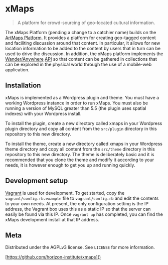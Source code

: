 # xMaps
> A platform for crowd-sourcing of geo-located cultural information.

The xMaps Platform (pending a change to a catchier name) builds on the
[ArtMaps Platform](https://github.com/horizon-institute/artmaps). It provides
a platform for creating geo-tagged content and faciliting discussion around that
content. In particular, it allows for new location information to be added
to the content by users that in turn can be used to drive the discussion. In
addition, the xMaps platform implements the 
[Wander/Anywhere](http://wanderanywhere.com/)
[API](http://wanderanywhere.com/api) so that content can be gathered in
collections that can be explored in the physical world through the use of
a mobile-web application.

## Installation

xMaps is implemented as a Wordpress plugin and theme. You must have a working
Wordpress instance in order to run xMaps. You must also be running a version
of MySQL greater than 5.5 (the plugin uses spatial indexes) with your Wordpress
install.

To install the plugin, create a new directory called xmaps in your Wordpress
plugin directory and copy all content from the ``src/plugin`` directory in this
repository to this new directory.

To install the theme, create a new directory called xmaps in your Wordpress
theme directory and copy all content from the ``src/theme`` directory in this
repository to this new directory. The theme is deliberately basic and it is
recommended that you clone the theme and modify it according to your needs, it
is however enough to get you up and running quickly.

## Development setup

[Vagrant](https://www.vagrantup.com/) is used for development. To get started, 
copy the ``vagrant/config.rb.example`` file to ``vagrant/config.rb`` and
edit the contents to your own needs. At present, the only configuration
setting is the IP address, the Vagrant box uses this as a static IP so that
the server can easily be found via this IP. Once ``vagrant up`` has completed,
you can find the xMaps development install at that IP address.

## Meta

Distributed under the AGPLv3 license. See ``LICENSE`` for more information.

[https://github.com/horizon-institute/xmaps]()